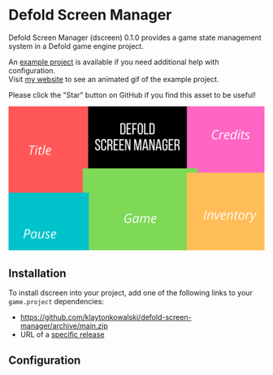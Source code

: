 # Defold Screen Manager
Defold Screen Manager (dscreen) 0.1.0 provides a game state management system in a Defold game engine project.

An [example project](https://github.com/klaytonkowalski/defold-screen-manager/tree/main/example) is available if you need additional help with configuration.  
Visit [my website](https://klaytonkowalski.github.io/html/extensions.html#dta) to see an animated gif of the example project.

Please click the "Star" button on GitHub if you find this asset to be useful!

![alt text](https://github.com/klaytonkowalski/defold-screen-manager/blob/main/assets/thumbnail.png?raw=true)

## Installation
To install dscreen into your project, add one of the following links to your `game.project` dependencies:
  - https://github.com/klaytonkowalski/defold-screen-manager/archive/main.zip
  - URL of a [specific release](https://github.com/klaytonkowalski/defold-screen-manager/releases)

## Configuration
